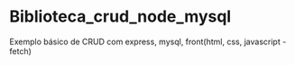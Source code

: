 # Biblioteca_crud_node_mysql
Exemplo básico de CRUD com express, mysql, front(html, css, javascript - fetch)
